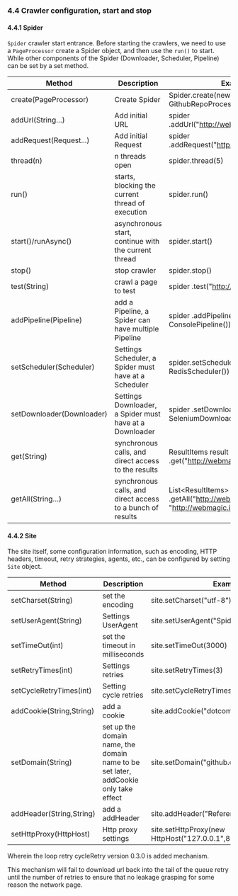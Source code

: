 ### 4.4 Crawler configuration, start and stop

#### 4.4.1 Spider

`Spider` crawler start entrance. Before starting the crawlers, we need to use a `PageProcessor` create a Spider object, and then use the `run()` to start. While other components of the Spider (Downloader, Scheduler, Pipeline) can be set by a set method.

| Method | Description | Examples |
| -------- | ------- | ------- |
| create(PageProcessor)| Create Spider | Spider.create(new GithubRepoProcessor())|
|addUrl(String…) | Add initial URL |spider .addUrl("http://webmagic.io/docs/") |
|addRequest(Request...) | Add initial Request |spider .addRequest("http://webmagic.io/docs/") |
| thread(n)| n threads open | spider.thread(5)| 
|run()|starts, blocking the current thread of execution| spider.run() |
|start()/runAsync()|asynchronous start, continue with the current thread | spider.start() |  
|stop()|stop crawler | spider.stop() |  
|test(String)|crawl a page to test | spider .test("http://webmagic.io/docs/") |
| addPipeline(Pipeline) | add a Pipeline, a Spider can have multiple Pipeline | spider .addPipeline(new ConsolePipeline())|
| setScheduler(Scheduler) | Settings Scheduler, a Spider must have at a Scheduler |  spider.setScheduler(new RedisScheduler()) |
| setDownloader(Downloader) | Settings Downloader, a Spider must have at a Downloader |  spider .setDownloader(new SeleniumDownloader()) |
| get(String) | synchronous calls, and direct access to the results | ResultItems result = spider .get("http://webmagic.io/docs/")
| getAll(String…) | synchronous calls, and direct access to a bunch of results | List&lt;ResultItems&gt; results = spider .getAll("http://webmagic.io/docs/", "http://webmagic.io/xxx")

#### 4.4.2 Site

The site itself, some configuration information, such as encoding, HTTP headers, timeout, retry strategies, agents, etc., can be configured by setting `Site` object.

| Method | Description | Examples |
| -------- | ------- | ------- |
|setCharset(String)|set the encoding|site.setCharset("utf-8")|
| setUserAgent(String)| Settings UserAgent | site.setUserAgent("Spider") |
| setTimeOut(int)| set the timeout in milliseconds  | site.setTimeOut(3000)|
| setRetryTimes(int)| Settings retries | site.setRetryTimes(3) |
| setCycleRetryTimes(int)| Setting cycle retries | site.setCycleRetryTimes(3) |
|addCookie(String,String)| add a cookie | site.addCookie("dotcomt_user","code4craft") |
|setDomain(String)| set up the domain name, the domain name to be set later, addCookie only take effect | site.setDomain("github.com")
|addHeader(String,String)| add a addHeader | site.addHeader("Referer","https://github.com") |
|setHttpProxy(HttpHost) | Http proxy settings | site.setHttpProxy(new HttpHost("127.0.0.1",8080)) |

Wherein the loop retry cycleRetry version 0.3.0 is added mechanism.

This mechanism will fail to download url back into the tail of the queue retry until the number of retries to ensure that no leakage grasping for some reason the network page.
